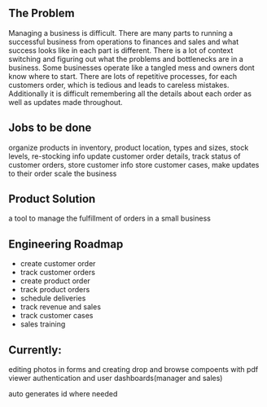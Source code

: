## The Problem
Managing a business is difficult. There are many parts to running a successful business from operations to finances and sales and what success looks like in each part is different. There is a lot of context switching and figuring out what the problems and bottlenecks are in a business. Some businesses operate like a tangled mess and owners dont know where to start. There are lots of repetitive processes, for each customers order, which is tedious and leads to careless mistakes. Additionally it is difficult remembering all the details about each order as well as updates made throughout. 

## Jobs to be done
organize products in inventory, product location, types and sizes, stock levels, re-stocking info
update customer order details, track status of customer orders, store customer info
store customer cases, make updates to their order
scale the business


## Product Solution
a tool to manage the fulfillment of orders in a small business

## Engineering Roadmap
- create customer order
- track customer orders
- create product order
- track product orders
- schedule deliveries
- track revenue and sales
- track customer cases
- sales training


## Currently: 
editing photos in forms and creating drop and browse compoents with pdf viewer
authentication and user dashboards(manager and sales)




auto generates id where needed